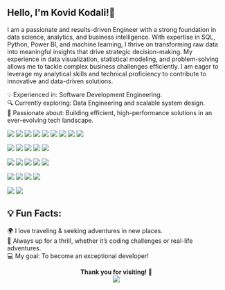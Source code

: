 ## Hello, I'm Kovid Kodali!👋

I am a passionate and results-driven Engineer with a strong foundation in data science, analytics, and business intelligence. With expertise in SQL, Python, Power BI, and machine learning, I thrive on transforming raw data into meaningful insights that drive strategic decision-making. My experience in data visualization, statistical modeling, and problem-solving allows me to tackle complex business challenges efficiently. I am eager to leverage my analytical skills and technical proficiency to contribute to innovative and data-driven solutions.

💡 Experienced in: Software Development Engineering. <br>
🔍 Currently exploring: Data Engineering and scalable system design.<br>
🚀 Passionate about: Building efficient, high-performance solutions in an ever-evolving tech landscape. <br>

<p align="left">
   <!-- Programming Languages -->
   <img src="https://img.shields.io/badge/-C-00599C?logo=c&logoColor=white&style=for-the-badge" />
   <img src="https://img.shields.io/badge/-C++-00599C?logo=c%2B%2B&logoColor=white&style=for-the-badge" />
   <img src="https://img.shields.io/badge/-Java-007396?logo=java&logoColor=white&style=for-the-badge" />
   <img src="https://img.shields.io/badge/-Python-3776AB?logo=python&logoColor=white&style=for-the-badge" />
   <img src="https://img.shields.io/badge/-R-276DC3?logo=r&logoColor=white&style=for-the-badge" />
   <img src="https://img.shields.io/badge/-JavaScript-F7DF1E?logo=javascript&logoColor=black&style=for-the-badge" />
   <img src="https://img.shields.io/badge/-TypeScript-3178C6?logo=typescript&logoColor=white&style=for-the-badge" />
   <img src="https://img.shields.io/badge/-SQL-4479A1?logo=MySQL&logoColor=white&style=for-the-badge" />
   <img src="https://img.shields.io/badge/-C%23-239120?logo=c-sharp&logoColor=white&style=for-the-badge" />
</p>
<p align="left">
   <!-- Programming  -->
<img src="https://img.shields.io/badge/-MATLAB-0076A8?logo=mathworks&logoColor=white&style=for-the-badge" />
<img src="https://img.shields.io/badge/-Django-092E20?logo=django&logoColor=white&style=for-the-badge" />
<img src="https://img.shields.io/badge/-HTML5-E34F26?logo=html5&logoColor=white&style=for-the-badge" />
<img src="https://img.shields.io/badge/-CSS3-1572B6?logo=css3&logoColor=white&style=for-the-badge" />
<img src="https://img.shields.io/badge/-Arduino-00979D?logo=arduino&logoColor=white&style=for-the-badge" />

</p>

<p align="left">
   <!-- Library -->
   <img src="https://img.shields.io/badge/-Seaborn-3776AB?logo=python&logoColor=white&style=for-the-badge" />
<img src="https://img.shields.io/badge/-Pandas-150458?logo=pandas&logoColor=white&style=for-the-badge" />
<img src="https://img.shields.io/badge/-NumPy-013243?logo=numpy&logoColor=white&style=for-the-badge" />
<img src="https://img.shields.io/badge/-CNN-FF6F00?logo=tensorflow&logoColor=white&style=for-the-badge" />
<img src="https://img.shields.io/badge/-KNN-0081CB?logo=scikit-learn&logoColor=white&style=for-the-badge" />

</p>
<p align="left">
   <!-- data Science -->
   <img src="https://img.shields.io/badge/-Power%20BI-F2C811?logo=power%20bi&logoColor=black&style=for-the-badge" />
<img src="https://img.shields.io/badge/-Tableau-E97627?logo=tableau&logoColor=white&style=for-the-badge" />
<img src="https://img.shields.io/badge/-Data%20Science-264653?logo=databricks&logoColor=white&style=for-the-badge" />
<img src="https://img.shields.io/badge/-SAP%20ERP-0FAAFF?logo=sap&logoColor=white&style=for-the-badge" />

</p>
<p align="left">
   <!-- project management -->
   <img src="https://img.shields.io/badge/-JIRA-0052CC?logo=jira&logoColor=white&style=for-the-badge" />
<img src="https://img.shields.io/badge/-Agile-009688?logo=scrumalliance&logoColor=white&style=for-the-badge" />


</p>


## 💡 Fun Facts: 
🌍 I love traveling & seeking adventures in new places. <br>
🎢 Always up for a thrill, whether it’s coding challenges or real-life adventures. <br>
💻 My goal: To become an exceptional developer! <br>

<p align="center">
   <strong> Thank you for visiting! 🌟 </strong>
   <br>
   <a href="www.linkedin.com/in/kovid48">
      <img src="https://img.shields.io/badge/-LinkedIn-0A66C2?logo=linkedin&logoColor=white&style=for-the-badge" />
   </a>
</p>

